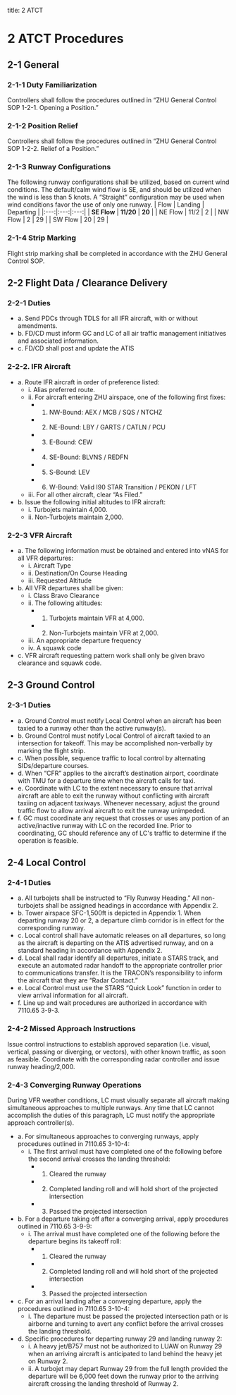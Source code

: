 title: 2 ATCT
# 2 ATCT Procedures
## 2-1 General
### 2-1-1 Duty Familiarization
Controllers shall follow the procedures outlined in “ZHU General Control SOP 1-2-1. Opening a Position.”
### 2-1-2 Position Relief
Controllers shall follow the procedures outlined in “ZHU General Control SOP 1-2-2. Relief of a Position.”
### 2-1-3 Runway Configurations
The following runway configurations shall be utilized, based on current wind conditions. The default/calm wind flow is SE, and should be utilized when the wind is less than 5 knots. A “Straight” configuration may be used when wind conditions favor the use of only one runway.
| Flow | Landing | Departing |
|:---:|:---:|:---:|
| **SE Flow** | **11/20** | **20** |
| NE Flow | 11/2 | 2 |
| NW Flow | 2 | 29 |
| SW Flow | 20 | 29 |
### 2-1-4 Strip Marking
Flight strip marking shall be completed in accordance with the ZHU General Control SOP.
## 2-2 Flight Data / Clearance Delivery
### 2-2-1 Duties
- a. Send PDCs through TDLS for all IFR aircraft, with or without amendments.
- b. FD/CD must inform GC and LC of all air traffic management initiatives and associated information.
- c. FD/CD shall post and update the ATIS
### 2-2-2. IFR Aircraft
- a. Route IFR aircraft in order of preference listed:
    - i. Alias preferred route.
    - ii. For aircraft entering ZHU airspace, one of the following first fixes:
        - 1. NW-Bound: AEX / MCB / SQS / NTCHZ
        - 2. NE-Bound: LBY / GARTS / CATLN / PCU
        - 3. E-Bound: CEW
        - 4. SE-Bound: BLVNS / REDFN
        - 5. S-Bound: LEV
        - 6. W-Bound: Valid I90 STAR Transition / PEKON / LFT
    - iii. For all other aircraft, clear “As Filed.”
- b. Issue the following initial altitudes to IFR aircraft:
    - i. Turbojets maintain 4,000.
    - ii. Non-Turbojets maintain 2,000.
### 2-2-3 VFR Aircraft
- a. The following information must be obtained and entered into vNAS for all VFR departures:
    - i. Aircraft Type
    - ii. Destination/On Course Heading
    - iii. Requested Altitude
- b. All VFR departures shall be given:
    - i. Class Bravo Clearance
    - ii. The following altitudes:
        - 1. Turbojets maintain VFR at 4,000.
       - 2. Non-Turbojets maintain VFR at 2,000.
    - iii. An appropriate departure frequency
    - iv. A squawk code
- c. VFR aircraft requesting pattern work shall only be given bravo clearance and squawk code.
## 2-3 Ground Control
### 2-3-1 Duties
- a. Ground Control must notify Local Control when an aircraft has been taxied to a runway other than the active runway(s).
- b. Ground Control must notify Local Control of aircraft taxied to an intersection for takeoff. This may be accomplished non-verbally by marking the flight strip.
- c. When possible, sequence traffic to local control by alternating SIDs/departure courses.
- d. When “CFR” applies to the aircraft’s destination airport, coordinate with TMU for a departure time when the aircraft calls for taxi.
- e. Coordinate with LC to the extent necessary to ensure that arrival aircraft are able to exit the runway without conflicting with aircraft taxiing on adjacent taxiways. Whenever necessary, adjust the ground traffic flow to allow arrival aircraft to exit the runway unimpeded.
- f. GC must coordinate any request that crosses or uses any portion of an active/inactive runway with LC on the recorded line. Prior to coordinating, GC should reference any of LC's traffic to determine if the operation is feasible.
## 2-4 Local Control
### 2-4-1 Duties
- a. All turbojets shall be instructed to “Fly Runway Heading.” All non-turbojets shall be assigned headings in accordance with Appendix 2.
- b. Tower airspace SFC-1,500ft is depicted in Appendix 1. When departing runway 20 or 2, a departure climb corridor is in effect for the corresponding runway.
- c. Local control shall have automatic releases on all departures, so long as the aircraft is departing on the ATIS advertised runway, and on a standard heading in accordance with Appendix 2.
- d. Local shall radar identify all departures, initiate a STARS track, and execute an automated radar handoff to the appropriate controller prior to communications transfer. It is the TRACON’s responsibility to inform the aircraft that they are “Radar Contact.”
- e. Local Control must use the STARS “Quick Look” function in order to view arrival information for all aircraft.
- f. Line up and wait procedures are authorized in accordance with 7110.65 3-9-3.
### 2-4-2 Missed Approach Instructions
Issue control instructions to establish approved separation (i.e. visual, vertical, passing or diverging, or vectors), with other known traffic, as soon as feasible. Coordinate with the
corresponding radar controller and issue runway heading/2,000.
### 2-4-3 Converging Runway Operations
During VFR weather conditions, LC must visually separate all aircraft making simultaneous approaches to multiple runways. Any time that LC cannot accomplish the duties of this paragraph, LC must notify the appropriate approach controller(s).
- a. For simultaneous approaches to converging runways, apply procedures outlined in 7110.65 3-10-4:
    - i. The first arrival must have completed one of the following before the second arrival crosses the landing threshold:
        - 1. Cleared the runway
        - 2. Completed landing roll and will hold short of the projected intersection
        - 3. Passed the projected intersection
- b. For a departure taking off after a converging arrival, apply procedures outlined in 7110.65 3-9-9:
    - i. The arrival must have completed one of the following before the departure begins its takeoff roll:
         - 1. Cleared the runway
        - 2. Completed landing roll and will hold short of the projected intersection
        - 3. Passed the projected intersection
- c. For an arrival landing after a converging departure, apply the procedures outlined in 7110.65 3-10-4:
    - i. The departure must be passed the projected intersection path or is airborne and turning to avert any conflict before the arrival crosses the landing threshold.
- d. Specific procedures for departing runway 29 and landing runway 2:
    - i. A heavy jet/B757 must not be authorized to LUAW on Runway 29 when an arriving aircraft is anticipated to land behind the heavy jet on Runway 2.
    - ii. A turbojet may depart Runway 29 from the full length provided the departure will be 6,000 feet down the runway prior to the arriving aircraft crossing the landing threshold of Runway 2.